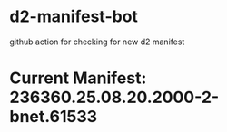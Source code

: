 # d2-manifest-bot
github action for checking for new d2 manifest

# Current Manifest: 236360.25.08.20.2000-2-bnet.61533
